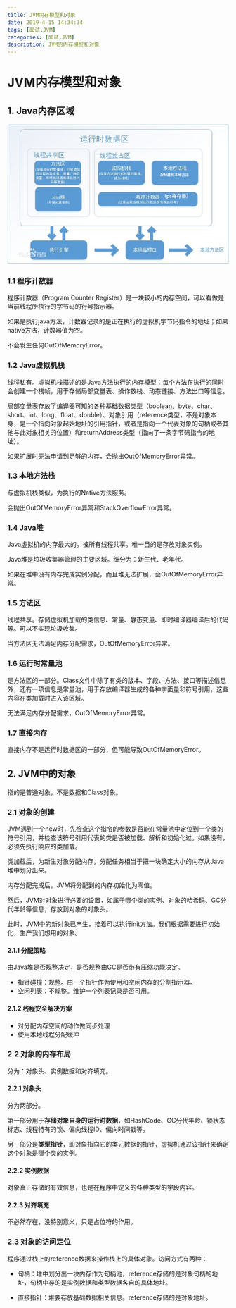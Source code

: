 ```yaml
---
title: JVM内存模型和对象
date: 2019-4-15 14:34:34
tags: [面试,JVM]
categories: [面试,JVM]
description: JVM的内存模型和对象
---
```


# JVM内存模型和对象

## 1. Java内存区域

![jvm.jpg](\image\interview_prep\jvm.jpg)

### 1.1 程序计数器

程序计数器（Program Counter Register）是一块较小的内存空间，可以看做是当前线程所执行的字节码的行号指示器。

如果是执行java方法，计数器记录的是正在执行的虚拟机字节码指令的地址；如果native方法，计数器值为空。

不会发生任何OutOfMemoryError。

### 1.2 Java虚拟机栈

线程私有。虚拟机栈描述的是Java方法执行的内存模型：每个方法在执行的同时会创建一个栈帧，用于存储局部变量表、操作数栈、动态链接、方法出口等信息。

局部变量表存放了编译器可知的各种基础数据类型（boolean、byte、char、short、int、long、float、double）、对象引用（reference类型，不是对象本身，是一个指向对象起始地址的引用指针，或者是指向一个代表对象的句柄或者其他与此对象相关的位置）和returnAddress类型（指向了一条字节码指令的地址）。

如果扩展时无法申请到足够的内存，会抛出OutOfMemoryError异常。

### 1.3 本地方法栈

与虚拟机栈类似，为执行的Native方法服务。

会抛出OutOfMemoryError异常和StackOverflowError异常。

### 1.4 Java堆

Java虚拟机的内存最大的。被所有线程共享。唯一目的是存放对象实例。

Java堆是垃圾收集器管理的主要区域。细分为：新生代、老年代。

如果在堆中没有内存完成实例分配，而且堆无法扩展，会OutOfMemoryError异常。

### 1.5 方法区

线程共享。存储虚拟机加载的类信息、常量、静态变量、即时编译器编译后的代码等。可以不实现垃圾收集。

当方法区无法满足内存分配需求，OutOfMemoryError异常。

### 1.6 运行时常量池

是方法区的一部分。Class文件中除了有类的版本、字段、方法、接口等描述信息外，还有一项信息是常量池，用于存放编译器生成的各种字面量和符号引用，这些内容在类加载时进入该区域。

无法满足内存分配需求，OutOfMemoryError异常。

### 1.7 直接内存

直接内存不是运行时数据区的一部分，但可能导致OutOfMemoryError。

## 2. JVM中的对象

指的是普通对象，不是数据和Class对象。

### 2.1 对象的创建

JVM遇到一个new时，先检查这个指令的参数是否能在常量池中定位到一个类的符号引用，并检查该符号引用代表的类是否被加载、解析和初始化过。如果没有，必须先执行响应的类加载。

类加载后，为新生对象分配内存，分配任务相当于把一块确定大小的内存从Java堆中划分出来。

内存分配完成后，JVM将分配到的内存初始化为零值。

然后，JVM对对象进行必要的设置，如属于哪个类的实例、对象的哈希码、GC分代年龄等信息，存放到对象的对象头。

此时，JVM中的新对象已产生，接着可以执行init方法。我们根据需要进行初始化，生产我们想用的对象。

#### 2.1.1 分配策略

由Java堆是否规整决定，是否规整由GC是否带有压缩功能决定。

- 指针碰撞：规整。由一个指针作为使用和空闲内存的分割指示器。
- 空闲列表：不规整。维护一个列表记录是否可用。

#### 2.1.2 线程安全解决方案

- 对分配内存空间的动作做同步处理
- 使用本地线程分配缓冲

### 2.2 对象的内存布局

分为：对象头、实例数据和对齐填充。

#### 2.2.1 对象头

分为两部分。

第一部分用于**存储对象自身的运行时数据**，如HashCode、GC分代年龄、锁状态标志、线程特有的锁、偏向线程ID、偏向时间戳等。

另一部分是**类型指针**，即对象指向它的类元数据的指针，虚拟机通过该指针来确定这个对象是哪个类的实例。

#### 2.2.2 实例数据

对象真正存储的有效信息，也是在程序中定义的各种类型的字段内容。

#### 2.2.3 对齐填充

不必然存在，没特别意义，只是占位符的作用。

### 2.3 对象的访问定位

程序通过栈上的reference数据来操作栈上的具体对象。访问方式有两种：

- 句柄：堆中划分出一块内存作为句柄池，reference存储的是对象句柄的地址，句柄中存的是实例数据和类型数据各自的具体地址。

- 直接指针：堆要存放基础数据相关信息。reference存储的是对象地址。